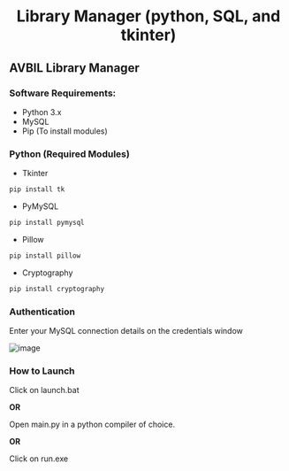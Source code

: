 <h1 align="center"> Library Manager (python, SQL, and tkinter)</h1>

AVBIL Library Manager
-------------


<h3>Software Requirements:</h3>

- Python 3.x
- MySQL
- Pip (To install modules)

<h3>Python (Required Modules)</h3>

- Tkinter
```sh
pip install tk
``` 
- PyMySQL
```sh
pip install pymysql
``` 
- Pillow
```sh
pip install pillow
``` 
- Cryptography
```sh
pip install cryptography
``` 
<h3>Authentication</h3>

Enter your MySQL connection details on the credentials window

![image](https://user-images.githubusercontent.com/73988826/159003211-150d1e6d-837b-416e-a6ab-99f5183d74af.png)

<h3>How to Launch</h3>

Click on launch.bat

<b>OR</b>

Open main.py in a python compiler of choice.

<b>OR</b>

Click on run.exe
